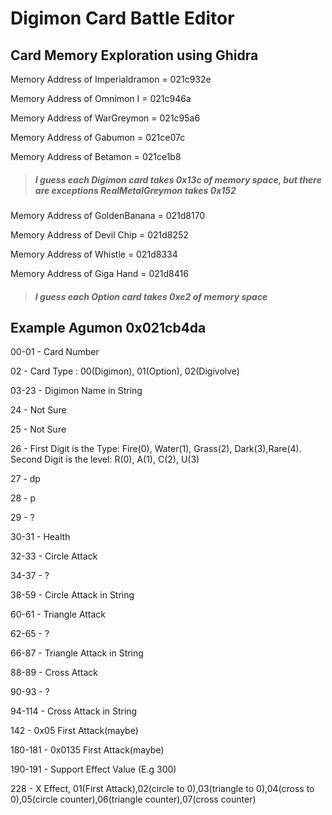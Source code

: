 # Digimon Card Battle Editor

## Card Memory Exploration using Ghidra

Memory Address of Imperialdramon = 021c932e

Memory Address of Omnimon I = 021c946a

Memory Address of WarGreymon = 021c95a6

Memory Address of Gabumon = 021ce07c

Memory Address of Betamon = 021ce1b8

> ##### I guess each Digimon card takes 0x13c of memory space, but there are exceptions RealMetalGreymon takes 0x152 

Memory Address of GoldenBanana = 021d8170

Memory Address of Devil Chip = 021d8252

Memory Address of Whistle = 021d8334

Memory Address of Giga Hand = 021d8416

> ##### I guess each Option card takes 0xe2 of memory space

## Example Agumon 0x021cb4da

00-01 - Card Number

02 - Card Type : 00(Digimon), 01(Option), 02(Digivolve)

03-23 - Digimon Name in String

24 - Not Sure

25 - Not Sure

26 - First Digit is the Type: Fire(0), Water(1), Grass(2), Dark(3),Rare(4). Second Digit is the level: R(0), A(1), C(2), U(3)

27 - dp

28 - p

29 - ?

30-31 - Health

32-33 - Circle Attack

34-37 - ?

38-59 - Circle Attack in String

60-61 - Triangle Attack

62-65 - ?

66-87 - Triangle Attack in String

88-89 - Cross Attack

90-93 - ?

94-114 - Cross Attack in String

142 - 0x05 First Attack(maybe)

180-181 - 0x0135 First Attack(maybe)

190-191 - Support Effect Value (E.g 300)

228 - X Effect, 01(First Attack),02(circle to 0),03(triangle to 0),04(cross to 0),05(circle counter),06(triangle counter),07(cross counter)